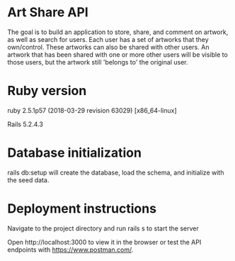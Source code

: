 # Art Share API

The goal is to build an application to store, share, and comment on artwork, as well as search for users.
Each user has a set of artworks that they own/control. These artworks can also be shared with other users. An artwork that has been shared with one or more other users will be visible to those users, but the artwork still 'belongs to' the original user.

# Ruby version

ruby 2.5.1p57 (2018-03-29 revision 63029) [x86_64-linux]

Rails 5.2.4.3

# Database initialization

rails db:setup will create the database, load the schema, and initialize with the seed data.

# Deployment instructions

Navigate to the project directory and run rails s to start the server

Open http://localhost:3000 to view it in the browser or test the API endpoints with https://www.postman.com/.
